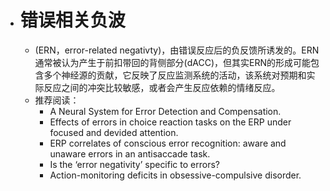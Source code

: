 - # 错误相关负波  
	- (ERN，error-related negativty)，由错误反应后的负反馈所诱发的。ERN通常被认为产生于前扣带回的背侧部分(dACC)，但其实ERN的形成可能包含多个神经源的贡献，它反映了反应监测系统的活动，该系统对预期和实际反应之间的冲突比较敏感，或者会产生反应依赖的情绪反应。  
	- 推荐阅读：  
		- A Neural System for Error Detection and Compensation.  
		- Effects of errors in choice reaction tasks on the ERP under focused and devided attention.  
		- ERP correlates of conscious error recognition: aware and unaware errors in an antisaccade task.  
		- Is the ‘error negativity’ specific to errors?  
		- Action-monitoring deficits in obsessive-compulsive disorder.  